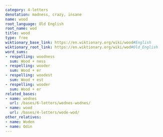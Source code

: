 ```yaml
---
category: 4-letters
denotation: madness, crazy, insane
name: wood
root_language: Old English
root_name: wod
title: wood
type: free
wiktionary_base_link: https://en.wiktionary.org/wiki/wood#English
wiktionary_root_link: https://en.wiktionary.org/wiki/wod#Old_English
word_sums:
- respelling: woodness
  sum: Wood + ness
- respelling: wooder
  sum: Wood + er
- respelling: woodest
  sum: Wood + est
- respelling: wooder
  sum: Wood + er
related_bases:
- name: wednes
  url: /bases/6-letters/wednes-wodnes/
- name: wood
  url: /bases/4-letters/wode-wod/
other_relatives:
- name: Woden
- name: Odin
---
```

